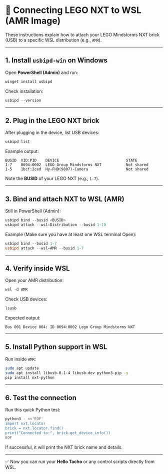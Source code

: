 # 🚀 Connecting LEGO NXT to WSL (AMR Image)

These instructions explain how to attach your LEGO Mindstorms NXT brick (USB) to a specific WSL distribution (e.g., `AMR`).

---

## 1. Install `usbipd-win` on Windows
Open **PowerShell (Admin)** and run:

```powershell
winget install usbipd
```

Check installation:

```powershell
usbipd --version
```

---

## 2. Plug in the LEGO NXT brick
After plugging in the device, list USB devices:

```powershell
usbipd list
```

Example output:

```
BUSID  VID:PID    DEVICE                              STATE
1-7    0694:0002  LEGO Group Mindstorms NXT           Not shared
1-5    1bcf:2ced  Hy-FHD(9807)-Camera                 Not shared
```

Note the **BUSID** of your LEGO NXT (e.g., `1-7`).

---

## 3. Bind and attach NXT to WSL (AMR)
Still in PowerShell (Admin):

```powershell
usbipd bind --busid <BUSID>
usbipd attach --wsl=Distribution --busid 1-10
```

Example (Make sure you have at least one WSL terminal Open):
```powershell
usbipd bind --busid 1-7
usbipd attach --wsl=AMR --busid 1-7  
```

---

## 4. Verify inside WSL
Open your AMR distribution:

```powershell
wsl -d AMR
```

Check USB devices:

```bash
lsusb
```

Expected output:
```
Bus 001 Device 004: ID 0694:0002 Lego Group Mindstorms NXT
```

---

## 5. Install Python support in WSL
Run inside `AMR`:

```bash
sudo apt update
sudo apt install libusb-0.1-4 libusb-dev python3-pip -y
pip install nxt-python
```

---

## 6. Test the connection
Run this quick Python test:

```bash
python3 - <<'EOF'
import nxt.locator
brick = nxt.locator.find()
print("Connected to:", brick.get_device_info())
EOF
```

If successful, it will print the NXT brick name and details.

---

✅ Now you can run your **Hello Tacho** or any control scripts directly from WSL.
